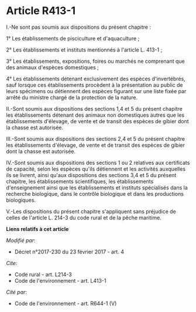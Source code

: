 # Article R413-1

I.-Ne sont pas soumis aux dispositions du présent chapitre : 

1° Les établissements de pisciculture et d'aquaculture ; 

2° Les établissements et instituts mentionnés à l'article L. 413-1 ; 

3° Les établissements, expositions, foires ou marchés ne comprenant que des animaux d'espèces domestiques ;

4° Les établissements détenant exclusivement des espèces d'invertébrés, sauf lorsque ces établissements procèdent à la
présentation au public de leurs spécimens ou détiennent des espèces figurant sur une liste fixée par arrêté du ministre
chargé de la protection de la nature. 

II.-Sont soumis aux dispositions des sections 1,4 et 5 du présent chapitre les établissements détenant des animaux non
domestiques autres que les établissements d'élevage, de vente et de transit des espèces de gibier dont la chasse est
autorisée. 

III.-Sont soumis aux dispositions des sections 2,4 et 5 du présent chapitre les établissements d'élevage, de vente et de
transit des espèces de gibier dont la chasse est autorisée. 

IV.-Sont soumis aux dispositions des sections 1 ou 2 relatives aux certificats de capacité, selon les espèces qu'ils
détiennent et les activités auxquelles ils se livrent, ainsi qu'aux dispositions des sections 3,4 et 5 du présent chapitre,
les établissements scientifiques, les établissements d'enseignement ainsi que les établissements et instituts spécialisés
dans la recherche biologique, dans le contrôle biologique et dans les productions biologiques. 

V.-Les dispositions du présent chapitre s'appliquent sans préjudice de celles de l'article L. 214-3 du code rural et de la
pêche maritime.

**Liens relatifs à cet article**

_Modifié par_:

  - Décret n°2017-230 du 23 février 2017 - art. 4

_Cite_:

  - Code rural - art. L214-3
  - Code de l'environnement - art. L413-1

_Cité par_:

  - Code de l'environnement - art. R644-1 (V)
